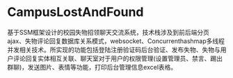 # CampusLostAndFound
基于SSM框架设计的校园失物招领聊天交流系统，技术栈涉及到前后端分页ajax、失物评论回复数据库关系模式，websocket、Concurrenthashmap多线程并发相关技术。所实现的功能包括登陆注册验证码后台验证、发布失物、失物与用户评论回复实体相互关联、聊天室对于用户的权限管理(设置管理员、禁言、踢出群聊)，发送图片、表情等功能，打印后台管理信息excel表格。
